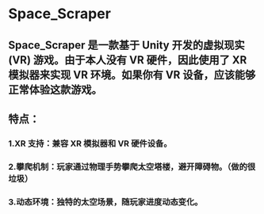 # Space_Scraper
## Space_Scraper 是一款基于 Unity 开发的虚拟现实 (VR) 游戏。由于本人没有 VR 硬件，因此使用了 XR 模拟器来实现 VR 环境。如果你有 VR 设备，应该能够正常体验这款游戏。
## 特点：
### 1.XR 支持：兼容 XR 模拟器和 VR 硬件设备。
### 2.攀爬机制：玩家通过物理手势攀爬太空塔楼，避开障碍物。（做的很垃圾）
### 3.动态环境：独特的太空场景，随玩家进度动态变化。
